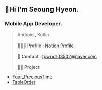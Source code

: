 ##  🤗Hi I'm Seoung Hyeon.


### Mobile App Developer. 
> Android , Kotlin 
<br><br>
🙋🏻‍♂️ **Profile** : [Notion Profile](https://melon-snake-63f.notion.site/Legend-ff23a9b65f6743dc8aef70e8cb852d2d) <br><br>
🌊 **Contact** : tpwnd103502@naver.com <br><br>
🧑‍💻 **Project** 
* [Your_PreciousTime](https://melon-snake-63f.notion.site/Legend-ff23a9b65f6743dc8aef70e8cb852d2d)
* [TableOrder](https://melon-snake-63f.notion.site/Legend-ff23a9b65f6743dc8aef70e8cb852d2d)






<!---
kimq1005/kimq1005 is a ✨ special ✨ repository because its `README.md` (this file) appears on your GitHub profile.
You can click the Preview link to take a look at your changes.
--->
